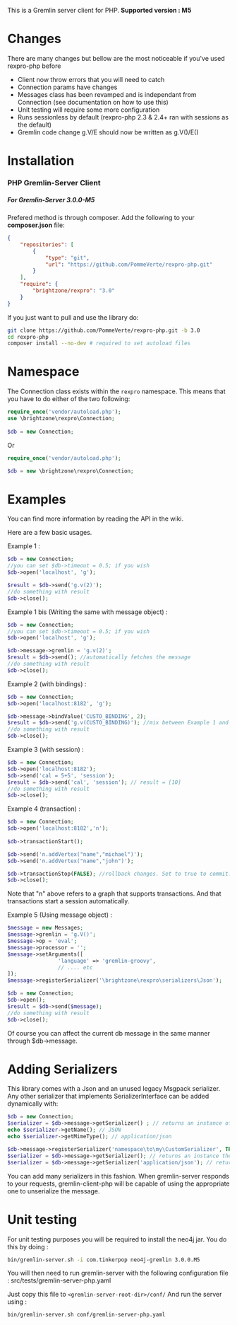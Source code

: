 This is a Gremlin server client for PHP. **Supported version : M5**

Changes
=======
There are many changes but bellow are the most noticeable if you've used rexpro-php before

- Client now throw errors that you will need to catch
- Connection params have changes
- Messages class has been revamped and is independant from Connection (see documentation on how to use this)
- Unit testing will require some more configuration
- Runs sessionless by default (rexpro-php 2.3 & 2.4+ ran with sessions as the default)
- Gremlin code change g.V/E should now be written as g.V()/E()


Installation
============

### PHP Gremlin-Server Client

##### For Gremlin-Server 3.0.0-M5

Prefered method is through composer. Add the following to your **composer.json** file:

```json
{
    "repositories": [
        {
            "type": "git",
            "url": "https://github.com/PommeVerte/rexpro-php.git"
        }
    ],
    "require": {
        "brightzone/rexpro": "3.0"
    }
}
```

If you just want to pull and use the library do:

```bash
git clone https://github.com/PommeVerte/rexpro-php.git -b 3.0
cd rexpro-php
composer install --no-dev # required to set autoload files
```

Namespace
=========

The Connection class exists within the `rexpro` namespace. This means that you have to do either of the two following:

```php
require_once('vendor/autoload.php');
use \brightzone\rexpro\Connection;
 
$db = new Connection;
```

Or

```php
require_once('vendor/autoload.php');

$db = new \brightzone\rexpro\Connection;
```

Examples
========

You can find more information by reading the API in the wiki. 

Here are a few basic usages.

Example 1 :

```php
$db = new Connection;
//you can set $db->timeout = 0.5; if you wish
$db->open('localhost', 'g');

$result = $db->send('g.v(2)');
//do something with result
$db->close();
```

Example 1 bis (Writing the same with message object) :
```php
$db = new Connection;
//you can set $db->timeout = 0.5; if you wish
$db->open('localhost', 'g');

$db->message->gremlin = 'g.v(2)';
$result = $db->send(); //automatically fetches the message
//do something with result
$db->close();
```


Example 2 (with bindings) :

```php
$db = new Connection;
$db->open('localhost:8182', 'g');

$db->message->bindValue('CUSTO_BINDING', 2);
$result = $db->send('g.v(CUSTO_BINDING)'); //mix between Example 1 and 1B
//do something with result
$db->close();
```

Example 3 (with session) :

```php
$db = new Connection;
$db->open('localhost:8182');
$db->send('cal = 5+5', 'session');
$result = $db->send('cal', 'session'); // result = [10]
//do something with result
$db->close();
```

Example 4 (transaction) :

```php
$db = new Connection;
$db->open('localhost:8182','n');
  	
$db->transactionStart();

$db->send('n.addVertex("name","michael")');
$db->send('n.addVertex("name","john")');

$db->transactionStop(FALSE); //rollback changes. Set to true to commit.
$db->close();
```
Note that "n" above refers to a graph that supports transactions. And that transactions start a session automatically.

Example 5 (Using message object) :

```php
$message = new Messages;
$message->gremlin = 'g.V()';
$message->op = 'eval';
$message->processor = '';
$message->setArguments([
				'language' => 'gremlin-groovy',
				// .... etc
]);
$message->registerSerializer('\brightzone\rexpro\serializers\Json');

$db = new Connection;
$db->open();
$result = $db->send($message);
//do something with result
$db->close();
```
Of course you can affect the current db message in the same manner through $db->message.

Adding Serializers
==================

This library comes with a Json and an unused legacy Msgpack serializer. Any other serializer that implements SerializerInterface can be added dynamically with:

```php
$db = new Connection;
$serializer = $db->message->getSerializer() ; // returns an instance of the default JSON serializer
echo $serializer->getName(); // JSON
echo $serializer->getMimeType(); // application/json

$db->message->registerSerializer('namespace\to\my\CustomSerializer', TRUE); // sets this as default
$serializer = $db->message->getSerializer(); // returns an instance the CustomSerializer serializer (default)
$serializer = $db->message->getSerializer('application/json'); // returns an instance the JSON serializer
```
You can add many serializers in this fashion. When gremlin-server responds to your requests, gremlin-client-php will be capable of using the appropriate one to unserialize the message.

Unit testing
============

For unit testing purposes you will be required to install the neo4j jar. You do this by doing :

```bash
bin/gremlin-server.sh -i com.tinkerpop neo4j-gremlin 3.0.0.M5
```

You will then need to run gremlin-server with the following configuration file : src/tests/gremlin-server-php.yaml

Just copy this file to `<gremlin-server-root-dir>/conf/`
And run the server using :

```bash
bin/gremlin-server.sh conf/gremlin-server-php.yaml
```

